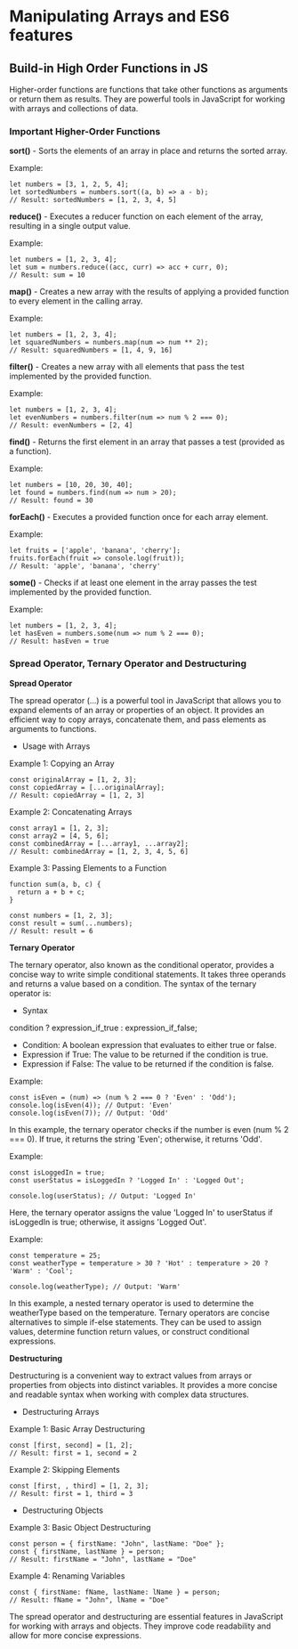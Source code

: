 # Manipulating Arrays and ES6 features

## Build-in High Order Functions in JS

Higher-order functions are functions that take other functions as arguments or return them as results. They are powerful tools in JavaScript for working with arrays and collections of data.

### Important Higher-Order Functions

**sort()** - Sorts the elements of an array in place and returns the sorted array.

Example:

```
let numbers = [3, 1, 2, 5, 4];
let sortedNumbers = numbers.sort((a, b) => a - b);
// Result: sortedNumbers = [1, 2, 3, 4, 5]
```

**reduce()** - Executes a reducer function on each element of the array, resulting in a single output value.

Example:

```
let numbers = [1, 2, 3, 4];
let sum = numbers.reduce((acc, curr) => acc + curr, 0);
// Result: sum = 10
```

**map()** - Creates a new array with the results of applying a provided function to every element in the calling array.

Example:

```
let numbers = [1, 2, 3, 4];
let squaredNumbers = numbers.map(num => num ** 2);
// Result: squaredNumbers = [1, 4, 9, 16]
```

**filter()** - Creates a new array with all elements that pass the test implemented by the provided function.

Example:

```
let numbers = [1, 2, 3, 4];
let evenNumbers = numbers.filter(num => num % 2 === 0);
// Result: evenNumbers = [2, 4]
```

**find()** - Returns the first element in an array that passes a test (provided as a function).

Example:

```
let numbers = [10, 20, 30, 40];
let found = numbers.find(num => num > 20);
// Result: found = 30
```

**forEach()** - Executes a provided function once for each array element.

Example:

```
let fruits = ['apple', 'banana', 'cherry'];
fruits.forEach(fruit => console.log(fruit));
// Result: 'apple', 'banana', 'cherry'
```

**some()** - Checks if at least one element in the array passes the test implemented by the provided function.

Example:

```
let numbers = [1, 2, 3, 4];
let hasEven = numbers.some(num => num % 2 === 0);
// Result: hasEven = true
```

### Spread Operator, Ternary Operator and Destructuring

**Spread Operator**

The spread operator (...) is a powerful tool in JavaScript that allows you to expand elements of an array or properties of an object. It provides an efficient way to copy arrays, concatenate them, and pass elements as arguments to functions.

- Usage with Arrays

Example 1: Copying an Array

```
const originalArray = [1, 2, 3];
const copiedArray = [...originalArray];
// Result: copiedArray = [1, 2, 3]
```

Example 2: Concatenating Arrays

```
const array1 = [1, 2, 3];
const array2 = [4, 5, 6];
const combinedArray = [...array1, ...array2];
// Result: combinedArray = [1, 2, 3, 4, 5, 6]
```

Example 3: Passing Elements to a Function

```
function sum(a, b, c) {
  return a + b + c;
}

const numbers = [1, 2, 3];
const result = sum(...numbers);
// Result: result = 6
```

**Ternary Operator**

The ternary operator, also known as the conditional operator, provides a concise way to write simple conditional statements. It takes three operands and returns a value based on a condition. The syntax of the ternary operator is:

- Syntax

condition ? expression_if_true : expression_if_false;

- Condition: A boolean expression that evaluates to either true or false.
- Expression if True: The value to be returned if the condition is true.
- Expression if False: The value to be returned if the condition is false.

Example:

```
const isEven = (num) => (num % 2 === 0 ? 'Even' : 'Odd');
console.log(isEven(4)); // Output: 'Even'
console.log(isEven(7)); // Output: 'Odd'
```

In this example, the ternary operator checks if the number is even (num % 2 === 0). If true, it returns the string 'Even'; otherwise, it returns 'Odd'.

Example:

```
const isLoggedIn = true;
const userStatus = isLoggedIn ? 'Logged In' : 'Logged Out';

console.log(userStatus); // Output: 'Logged In'
```

Here, the ternary operator assigns the value 'Logged In' to userStatus if isLoggedIn is true; otherwise, it assigns 'Logged Out'.

Example:

```
const temperature = 25;
const weatherType = temperature > 30 ? 'Hot' : temperature > 20 ? 'Warm' : 'Cool';

console.log(weatherType); // Output: 'Warm'
```

In this example, a nested ternary operator is used to determine the weatherType based on the temperature.
Ternary operators are concise alternatives to simple if-else statements. They can be used to assign values, determine function return values, or construct conditional expressions.

**Destructuring**

Destructuring is a convenient way to extract values from arrays or properties from objects into distinct variables. It provides a more concise and readable syntax when working with complex data structures.

- Destructuring Arrays

Example 1: Basic Array Destructuring

```
const [first, second] = [1, 2];
// Result: first = 1, second = 2
```

Example 2: Skipping Elements

```
const [first, , third] = [1, 2, 3];
// Result: first = 1, third = 3
```

- Destructuring Objects

Example 3: Basic Object Destructuring

```
const person = { firstName: "John", lastName: "Doe" };
const { firstName, lastName } = person;
// Result: firstName = "John", lastName = "Doe"
```

Example 4: Renaming Variables

```
const { firstName: fName, lastName: lName } = person;
// Result: fName = "John", lName = "Doe"
```

The spread operator and destructuring are essential features in JavaScript for working with arrays and objects. They improve code readability and allow for more concise expressions.

